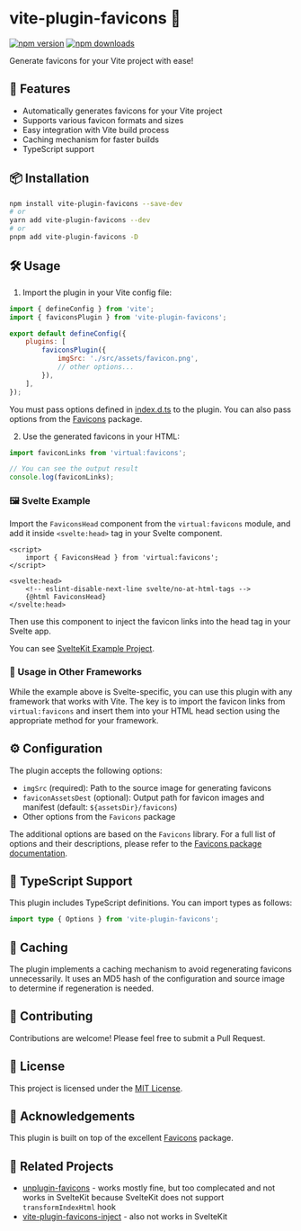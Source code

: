 # vite-plugin-favicons 🎨

[![npm version](https://img.shields.io/npm/v/vite-plugin-favicons?color=yellow)](https://npmjs.com/package/vite-plugin-favicons)
[![npm downloads](https://img.shields.io/npm/dm/vite-plugin-favicons?color=yellow)](https://npmjs.com/package/vite-plugin-favicons)

Generate favicons for your Vite project with ease!

## 🚀 Features

- Automatically generates favicons for your Vite project
- Supports various favicon formats and sizes
- Easy integration with Vite build process
- Caching mechanism for faster builds
- TypeScript support

## 📦 Installation

```bash
npm install vite-plugin-favicons --save-dev
# or
yarn add vite-plugin-favicons --dev
# or
pnpm add vite-plugin-favicons -D
```

## 🛠️ Usage

1. Import the plugin in your Vite config file:

```javascript
import { defineConfig } from 'vite';
import { faviconsPlugin } from 'vite-plugin-favicons';

export default defineConfig({
	plugins: [
		faviconsPlugin({
			imgSrc: './src/assets/favicon.png',
			// other options...
		}),
	],
});
```

You must pass options defined in [index.d.ts](./src/index.d.ts) to the plugin.
You can also pass options from the [Favicons](https://www.npmjs.com/package/favicons) package.

2. Use the generated favicons in your HTML:

```javascript
import faviconLinks from 'virtual:favicons';

// You can see the output result
console.log(faviconLinks);
```

### 🖼️ Svelte Example

Import the `FaviconsHead` component from the `virtual:favicons` module, and add it inside `<svelte:head>` tag in your Svelte component.

```svelte
<script>
	import { FaviconsHead } from 'virtual:favicons';
</script>

<svelte:head>
	<!-- eslint-disable-next-line svelte/no-at-html-tags -->
	{@html FaviconsHead}
</svelte:head>
```

Then use this component to inject the favicon links into the head tag in your Svelte app.

You can see [SvelteKit Example Project](./example/).

### 🔄 Usage in Other Frameworks

While the example above is Svelte-specific, you can use this plugin with any framework that works with Vite. The key is to import the favicon links from `virtual:favicons` and insert them into your HTML head section using the appropriate method for your framework.

## ⚙️ Configuration

The plugin accepts the following options:

- `imgSrc` (required): Path to the source image for generating favicons
- `faviconAssetsDest` (optional): Output path for favicon images and manifest (default: `${assetsDir}/favicons`)
- Other options from the `Favicons` package

The additional options are based on the `Favicons` library. For a full list of options and their descriptions, please refer to the [Favicons package documentation](https://www.npmjs.com/package/favicons).

## 🧩 TypeScript Support

This plugin includes TypeScript definitions. You can import types as follows:

```typescript
import type { Options } from 'vite-plugin-favicons';
```

## 🔄 Caching

The plugin implements a caching mechanism to avoid regenerating favicons unnecessarily. It uses an MD5 hash of the configuration and source image to determine if regeneration is needed.

## 🤝 Contributing

Contributions are welcome! Please feel free to submit a Pull Request.

## 📄 License

This project is licensed under the [MIT License](LICENSE).

## 🙏 Acknowledgements

This plugin is built on top of the excellent [Favicons](https://www.npmjs.com/package/favicons) package.

## 📝 Related Projects

- [unplugin-favicons](https://github.com/anolilab/unplugin-favicons) - works mostly fine, but too complecated and not works in SvelteKit because SvelteKit does not support `transformIndexHtml` hook
- [vite-plugin-favicons-inject](https://github.com/JohnPremKumar/vite-plugin-favicons-inject) - also not works in SvelteKit
